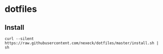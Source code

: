 # dotfiles

## Install
```
curl --silent https://raw.githubusercontent.com/nexeck/dotfiles/master/install.sh | sh
```
